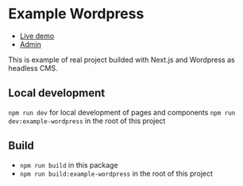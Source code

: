 # Example Wordpress

- [Live demo](https://next-lighter-wordpress.lbx.sk)
- [Admin](https://lighter-wordpress-admin.lbx.sk/wp-admin)

This is example of real project builded with Next.js and Wordpress as headless CMS.

## Local development

`npm run dev` for local development of pages and components
`npm run dev:example-wordpress` in the root of this project

## Build

- `npm run build` in this package
- `npm run build:example-wordpress` in the root of this project
